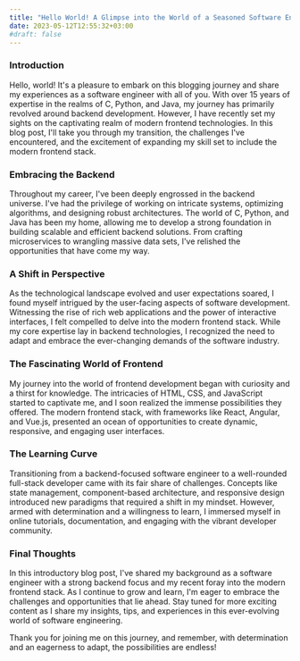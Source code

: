 ```yaml
---
title: "Hello World! A Glimpse into the World of a Seasoned Software Engineer"
date: 2023-05-12T12:55:32+03:00
#draft: false
---
```


### Introduction
Hello, world! It's a pleasure to embark on this blogging journey and share my experiences as a software engineer with all of you. With over 15 years of expertise in the realms of C, Python, and Java, my journey has primarily revolved around backend development. However, I have recently set my sights on the captivating realm of modern frontend technologies. In this blog post, I'll take you through my transition, the challenges I've encountered, and the excitement of expanding my skill set to include the modern frontend stack.

### Embracing the Backend
Throughout my career, I've been deeply engrossed in the backend universe. I've had the privilege of working on intricate systems, optimizing algorithms, and designing robust architectures. The world of C, Python, and Java has been my home, allowing me to develop a strong foundation in building scalable and efficient backend solutions. From crafting microservices to wrangling massive data sets, I've relished the opportunities that have come my way.

### A Shift in Perspective
As the technological landscape evolved and user expectations soared, I found myself intrigued by the user-facing aspects of software development. Witnessing the rise of rich web applications and the power of interactive interfaces, I felt compelled to delve into the modern frontend stack. While my core expertise lay in backend technologies, I recognized the need to adapt and embrace the ever-changing demands of the software industry.

### The Fascinating World of Frontend
My journey into the world of frontend development began with curiosity and a thirst for knowledge. The intricacies of HTML, CSS, and JavaScript started to captivate me, and I soon realized the immense possibilities they offered. The modern frontend stack, with frameworks like React, Angular, and Vue.js, presented an ocean of opportunities to create dynamic, responsive, and engaging user interfaces.

### The Learning Curve
Transitioning from a backend-focused software engineer to a well-rounded full-stack developer came with its fair share of challenges. Concepts like state management, component-based architecture, and responsive design introduced new paradigms that required a shift in my mindset. However, armed with determination and a willingness to learn, I immersed myself in online tutorials, documentation, and engaging with the vibrant developer community.

### Final Thoughts
In this introductory blog post, I've shared my background as a software engineer with a strong backend focus and my recent foray into the modern frontend stack. As I continue to grow and learn, I'm eager to embrace the challenges and opportunities that lie ahead. Stay tuned for more exciting content as I share my insights, tips, and experiences in this ever-evolving world of software engineering.

Thank you for joining me on this journey, and remember, with determination and an eagerness to adapt, the possibilities are endless!